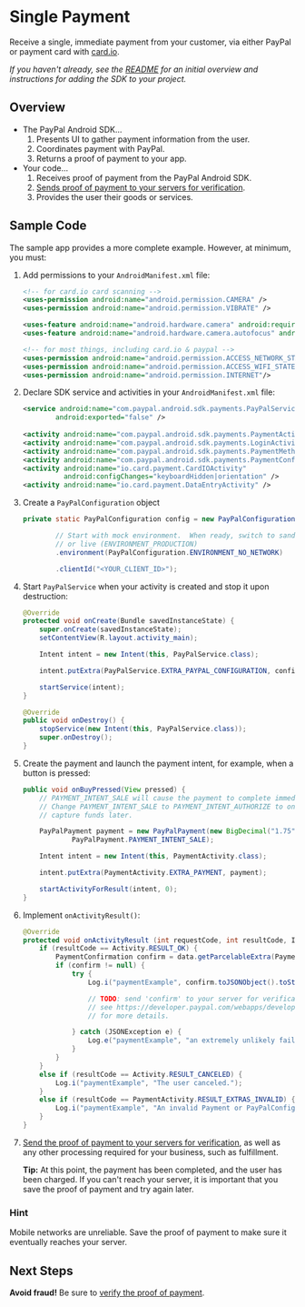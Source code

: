 Single Payment
==============

Receive a single, immediate payment from your customer, via either PayPal or payment card with [card.io](https://www.card.io/).

_If you haven't already, see the [README](../README.md) for an initial overview and instructions for adding the SDK to your project._

Overview
--------

* The PayPal Android SDK...
    1. Presents UI to gather payment information from the user.
    2. Coordinates payment with PayPal.
    3. Returns a proof of payment to your app.
* Your code...
    1. Receives proof of payment from the PayPal Android SDK.
    2. [Sends proof of payment to your servers for verification](https://developer.paypal.com/webapps/developer/docs/integration/mobile/verify-mobile-payment/).
    3. Provides the user their goods or services.


Sample Code
-----------

The sample app provides a more complete example. However, at minimum, you must:

1. Add permissions to your `AndroidManifest.xml` file:
    ```xml
    <!-- for card.io card scanning -->
    <uses-permission android:name="android.permission.CAMERA" />
    <uses-permission android:name="android.permission.VIBRATE" />
    
    <uses-feature android:name="android.hardware.camera" android:required="false" />
    <uses-feature android:name="android.hardware.camera.autofocus" android:required="false" />

    <!-- for most things, including card.io & paypal -->
    <uses-permission android:name="android.permission.ACCESS_NETWORK_STATE"/>
    <uses-permission android:name="android.permission.ACCESS_WIFI_STATE"/>
    <uses-permission android:name="android.permission.INTERNET"/>
    ```
    
1. Declare SDK service and activities in your `AndroidManifest.xml` file:
    ```xml
    <service android:name="com.paypal.android.sdk.payments.PayPalService"
            android:exported="false" />
        
    <activity android:name="com.paypal.android.sdk.payments.PaymentActivity" />
    <activity android:name="com.paypal.android.sdk.payments.LoginActivity" />
    <activity android:name="com.paypal.android.sdk.payments.PaymentMethodActivity" />
    <activity android:name="com.paypal.android.sdk.payments.PaymentConfirmActivity" />
    <activity android:name="io.card.payment.CardIOActivity"
              android:configChanges="keyboardHidden|orientation" />
    <activity android:name="io.card.payment.DataEntryActivity" />
    ```

1. Create a `PayPalConfiguration` object
    ```java
    private static PayPalConfiguration config = new PayPalConfiguration()

            // Start with mock environment.  When ready, switch to sandbox (ENVIRONMENT_SANDBOX)
            // or live (ENVIRONMENT_PRODUCTION)
            .environment(PayPalConfiguration.ENVIRONMENT_NO_NETWORK)

            .clientId("<YOUR_CLIENT_ID>");
    ```

2. Start `PayPalService` when your activity is created and stop it upon destruction:

    ```java
    @Override
    protected void onCreate(Bundle savedInstanceState) {
        super.onCreate(savedInstanceState);
        setContentView(R.layout.activity_main);

        Intent intent = new Intent(this, PayPalService.class);

        intent.putExtra(PayPalService.EXTRA_PAYPAL_CONFIGURATION, config);

        startService(intent);
    }

    @Override
    public void onDestroy() {
        stopService(new Intent(this, PayPalService.class));
        super.onDestroy();
    }
    ```

3. Create the payment and launch the payment intent, for example, when a button is pressed:

    ```java
    public void onBuyPressed(View pressed) {
        // PAYMENT_INTENT_SALE will cause the payment to complete immediately.
        // Change PAYMENT_INTENT_SALE to PAYMENT_INTENT_AUTHORIZE to only authorize payment and 
        // capture funds later.

        PayPalPayment payment = new PayPalPayment(new BigDecimal("1.75"), "USD", "hipster jeans",
                PayPalPayment.PAYMENT_INTENT_SALE);

        Intent intent = new Intent(this, PaymentActivity.class);

        intent.putExtra(PaymentActivity.EXTRA_PAYMENT, payment);

        startActivityForResult(intent, 0);
    }
    ```

4. Implement `onActivityResult()`:

    ```java
    @Override
    protected void onActivityResult (int requestCode, int resultCode, Intent data) {
        if (resultCode == Activity.RESULT_OK) {
            PaymentConfirmation confirm = data.getParcelableExtra(PaymentActivity.EXTRA_RESULT_CONFIRMATION);
            if (confirm != null) {
                try {
                    Log.i("paymentExample", confirm.toJSONObject().toString(4));

                    // TODO: send 'confirm' to your server for verification.
                    // see https://developer.paypal.com/webapps/developer/docs/integration/mobile/verify-mobile-payment/
                    // for more details.

                } catch (JSONException e) {
                    Log.e("paymentExample", "an extremely unlikely failure occurred: ", e);
                }
            }
        }
        else if (resultCode == Activity.RESULT_CANCELED) {
            Log.i("paymentExample", "The user canceled.");
        }
        else if (resultCode == PaymentActivity.RESULT_EXTRAS_INVALID) {
            Log.i("paymentExample", "An invalid Payment or PayPalConfiguration was submitted. Please see the docs.");
        }
    }
    ```

5. [Send the proof of payment to your servers for verification](https://developer.paypal.com/webapps/developer/docs/integration/mobile/verify-mobile-payment/),
   as well as any other processing required for your business, such as fulfillment.

   **Tip:** At this point, the payment has been completed, and the user
   has been charged. If you can't reach your server, it is important that you save the proof
   of payment and try again later.

### Hint

Mobile networks are unreliable. Save the proof of payment to make sure it eventually reaches your server.

Next Steps
----------

**Avoid fraud!** Be sure to [verify the proof of payment](https://developer.paypal.com/webapps/developer/docs/integration/mobile/verify-mobile-payment/).
